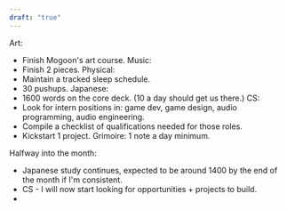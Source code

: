 ```yaml
---
draft: "true"
---
```



Art: 
- Finish Mogoon's art course.
Music:
- Finish 2 pieces.
Physical:
- Maintain a tracked sleep schedule.
- 30 pushups.
Japanese: 
- 1600 words on the core deck. (10 a day should get us there.)
CS:
- Look for intern positions in: game dev, game design, audio programming, audio engineering.
- Compile a checklist of qualifications needed for those roles.
- Kickstart 1 project.
Grimoire: 1 note a day minimum.

Halfway into the month:
- Japanese study continues, expected to be around 1400 by the end of the month if I'm consistent.
- CS - I will now start looking for opportunities + projects to build.
- 
